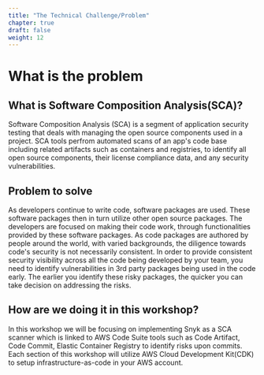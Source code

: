 ```yaml
---
title: "The Technical Challenge/Problem"
chapter: true
draft: false
weight: 12
---
```

# What is the problem

## What is Software Composition Analysis(SCA)?
Software Composition Analysis (SCA) is a segment of application security testing that deals with managing the open source components used in a project. SCA tools perfrom automated scans of an app's code base including related artifacts such as containers and registries, to identify all open source components, their license compliance data, and any security vulnerabilities.

## Problem to solve
As developers continue to write code, software packages are used. These software packages then in turn utilize other open source packages. The developers are focused on making their code work, through functionalities provided by these software packages. As code packages are authored by people around the world, with varied backgrounds, the diligence towards code's security is not necessarily consistent. 
In order to provide consistent security visibility across all the code being developed by your team, you need to identify vulnerabilities in 3rd party packages being used in the code early. The earlier you identify these risky packages, the quicker you can take decision on addressing the risks.

## How are we doing it in this workshop?
In this workshop we will be focusing on implementing Snyk as a SCA scanner which is linked to AWS Code Suite tools such as Code Artifact, Code Commit, Elastic Container Registry to identify risks upon commits. Each section of this workshop will utilize AWS Cloud Development Kit(CDK) to setup infrastructure-as-code in your AWS account.
